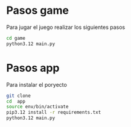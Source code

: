 # Pasos game

Para jugar el juego realizar los siguientes pasos
```sh
cd game
python3.12 main.py
```

# Pasos app

Para instalar el poryecto
```sh
git clone
cd  app
source env/bin/activate
pip3.12 install -r requirements.txt
python3.12 main.py
```